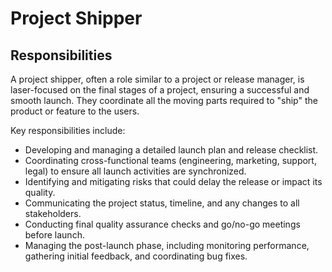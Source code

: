 # Project Shipper

## Responsibilities

A project shipper, often a role similar to a project or release manager, is laser-focused on the final stages of a project, ensuring a successful and smooth launch. They coordinate all the moving parts required to "ship" the product or feature to the users.

Key responsibilities include:

- Developing and managing a detailed launch plan and release checklist.
- Coordinating cross-functional teams (engineering, marketing, support, legal) to ensure all launch activities are synchronized.
- Identifying and mitigating risks that could delay the release or impact its quality.
- Communicating the project status, timeline, and any changes to all stakeholders.
- Conducting final quality assurance checks and go/no-go meetings before launch.
- Managing the post-launch phase, including monitoring performance, gathering initial feedback, and coordinating bug fixes.
